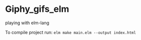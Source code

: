# Giphy_gifs_elm
playing with elm-lang

To compile project run: 
`elm make main.elm --output index.html`
